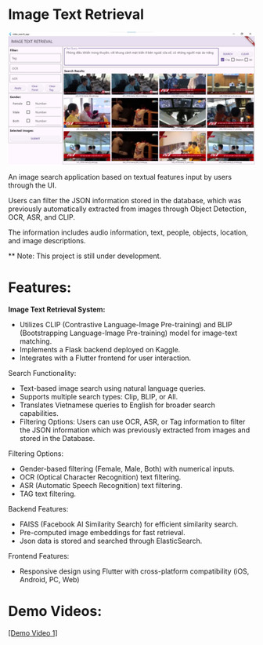 # Image Text Retrieval
![Demo Image 1](figs/1.jfif)

An image search application based on textual features input by users through the UI.

Users can filter the JSON information stored in the database, which was previously automatically extracted from images through Object Detection, OCR, ASR, and CLIP.

The information includes audio information, text, people, objects, location, and image descriptions.

** Note: This project is still under development.

# Features:

**Image Text Retrieval System:**

- Utilizes CLIP (Contrastive Language-Image Pre-training) and BLIP (Bootstrapping Language-Image Pre-training) model for image-text matching. 
- Implements a Flask backend deployed on Kaggle. 
- Integrates with a Flutter frontend for user interaction. 

Search Functionality: 

- Text-based image search using natural language queries.
- Supports multiple search types: Clip, BLIP, or All.
- Translates Vietnamese queries to English for broader search capabilities.
- Filtering Options: Users can use OCR, ASR, or Tag information to filter the JSON information which was previously extracted from images and stored in the Database.

Filtering Options:
- Gender-based filtering (Female, Male, Both) with numerical inputs.
- OCR (Optical Character Recognition) text filtering.
- ASR (Automatic Speech Recognition) text filtering.
- TAG text filtering.

Backend Features: 

- FAISS (Facebook AI Similarity Search) for efficient similarity search.
- Pre-computed image embeddings for fast retrieval.
- Json data is stored and searched through ElasticSearch.
 
Frontend Features: 
- Responsive design using Flutter with cross-platform compatibility (iOS, Android, PC, Web)

# Demo Videos: 

[[Demo Video 1]](https://www.youtube.com/watch?v=piMn9Anx2FM)




